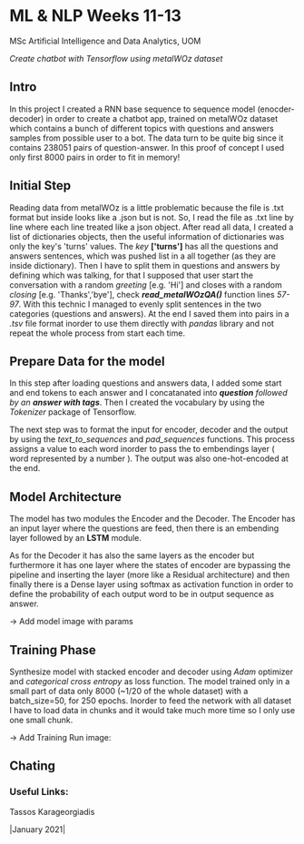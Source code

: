 # ML & NLP Weeks 11-13
MSc Artificial Intelligence and Data Analytics, UOM

 *Create chatbot with Tensorflow using metalWOz dataset*

## Intro

 In this project I created a RNN base sequence to sequence model (enocder-decoder) in order to create a chatbot app, trained on metalWOz dataset which contains a bunch of different topics with questions and answers samples from possible user to a bot. The data turn to be quite big since it contains 238051 pairs of question-answer. In this proof of concept I used only first 8000 pairs in order to fit in memory!

## Initial Step
Reading data from metalWOz is a little problematic because the file is .txt format but inside looks like a .json but is not. So, I read the file as .txt line by line where each line treated like a json object. After read all data, I created a list of dictionaries objects, then the useful information of dictionaries was only the key's 'turns' values. The *key* **['turns']** has all the questions and answers sentences, which was pushed list in a all together (as they are inside dictionary). Then I have to split them in questions and answers by defining which was talking, for that I supposed that user start the conversation with a random *greeting* [e.g. 'Hi'] and closes with a random *closing* [e.g. 'Thanks','bye'], check ***read_metalWOzQA()*** function lines *57-97*. With this technic I managed to evenly split sentences in the two categories (questions and answers). At the end I saved them into pairs in a *.tsv* file format inorder to use them directly with *pandas* library and not repeat the whole process from start each time.

## Prepare Data for the model

In this step after loading questions and answers data, I added some start and end tokens to each answer and I concatanated into ***question** followed by an **answer with tags***. Then I created the vocabulary by using the *Tokenizer* package of Tensorflow.

The next step was to format the input for encoder, decoder and the output by using the *text_to_sequences* and *pad_sequences* functions. This process assigns a value to each word inorder to pass the to embendings layer ( word represented by a number ). The output was also one-hot-encoded at the end.

## Model Architecture

The model has two modules the Encoder and the Decoder. The Encoder has an input layer where the questions are feed, then there is an embending layer followed by an **LSTM** module.

As for the Decoder it has also the same layers as the encoder but furthermore it has one layer where the states of encoder are bypassing the pipeline and inserting the layer (more like a Residual architecture) and then finally there is a Dense layer  using softmax as activation function in order to define the probability of each output word to be in output sequence as answer.

-> Add model image with params


## Training Phase

Synthesize model with stacked encoder and decoder using *Adam* optimizer and *categorical cross entropy* as loss function. The model trained only in a small part of data only 8000 (~1/20 of the whole dataset) with a batch_size=50, for 250 epochs. Inorder to feed the network with all dataset I have to load data in chunks and it would take much more time so I only use one small chunk.


-> Add Training Run image:


## Chating


### Useful Links:


Tassos Karageorgiadis

|January 2021|
